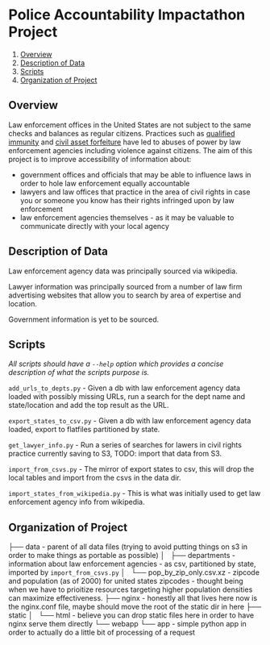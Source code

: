 # Police Accountability Impactathon Project

1. [Overview](#overview)
1. [Description of Data](#data)
1. [Scripts](#scripts)
1. [Organization of Project](#project_org)

## <a id='overview'>Overview</a>

Law enforcement offices in the United States are not subject to the same checks and balances as regular citizens.
Practices such as
[qualified immunity](https://en.wikipedia.org/wiki/Qualified_immunity) and
[civil asset forfeiture](https://en.wikipedia.org/wiki/Civil_forfeiture_in_the_United_States)
have led to abuses of power by law enforcement agencies including violence against citizens.
The aim of this project is to improve accessibility of information about:
* government offices and officials that may be able to influence laws in order to hole law enforcement equally accountable
* lawyers and law offices that practice in the area of civil rights in case you or someone you know has their rights infringed upon by law enforcement
* law enforcement agencies themselves - as it may be valuable to communicate directly with your local agency

## <a id='data'>Description of Data</a>
Law enforcement agency data was principally sourced via wikipedia.

Lawyer information was principally sourced from a number of law firm advertising websites that allow you to search by area of expertise and location.

Government information is yet to be sourced.


## <a id='scripts'>Scripts</a>

_All scripts should have a `--help` option which provides a concise description of what the scripts purpose is._

`add_urls_to_depts.py` - Given a db with law enforcement agency data loaded with possibly missing URLs, run a search for the dept name and state/location and add the top result as the URL.

`export_states_to_csv.py` - Given a db with law enforcement agency data loaded, export to flatfiles partitioned by state.

`get_lawyer_info.py` - Run a series of searches for lawers in civil rights practice currently saving to S3, TODO: import that data from S3.

`import_from_csvs.py` - The mirror of export states to csv, this will drop the local tables and import from the csvs in the data dir.

`import_states_from_wikipedia.py` - This is what was initially used to get law enforcement agency info from wikipedia.


## <a id='project_org'>Organization of Project</a>


├── data - parent of all data files (trying to avoid putting things on s3 in order to make things as portable as possible)
│   ├── departments - information about law enforcement agencies - as csv, partitioned by state, imported by `import_from_csvs.py`
│   └── pop_by_zip_only.csv.xz - zipcode and population (as of 2000) for united states zipcodes - thought being when we have to prioitize resources targeting higher population densities can maximize effectiveness.
├── nginx - honestly all that lives here now is the nginx.conf file, maybe should move the root of the static dir in here
├── static
│   └── html - believe you can drop static files here in order to have nginx serve them directly
└── webapp
    └── app - simple python app in order to actually do a little bit of processing of a request

